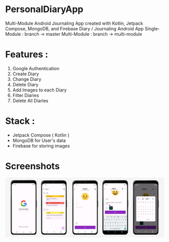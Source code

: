 # PersonalDiaryApp
Multi-Module Android Journaling App created with Kotlin, Jetpack Compose, MongoDB, and Firebase
Diary / Journaling Android App
Single-Module : branch -> master
Multi-Module : branch -> multi-module

# Features :
1. Google Authentication
2. Create Diary
3. Change Diary
4. Delete Diary
5. Add Images to each Diary
6. Filter Diaries
7. Delete All Diaries

# Stack :
- Jetpack Compose ( Kotlin )
- MongoDB for User's data
- Firebase for storing images


# Screenshots<br>
![Alt Text](screenshots/group.png)
